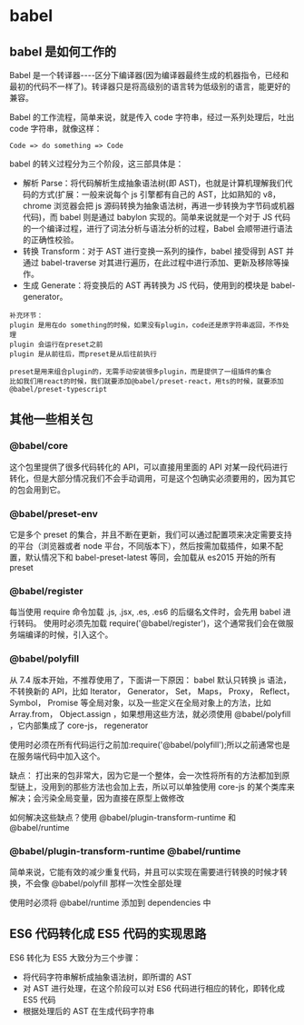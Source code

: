 # babel

## babel 是如何工作的

Babel 是一个转译器----区分下编译器(因为编译器最终生成的机器指令，已经和最初的代码不一样了)。转译器只是将高级别的语言转为低级别的语言，能更好的兼容。

Babel 的工作流程，简单来说，就是传入 code 字符串，经过一系列处理后，吐出 code 字符串，就像这样：

```
Code => do something => Code
```

babel 的转义过程分为三个阶段，这三部具体是：

- 解析 Parse：将代码解析生成抽象语法树(即 AST)，也就是计算机理解我们代码的方式(扩展：一般来说每个 js 引擎都有自己的 AST，比如熟知的 v8，chrome 浏览器会把 js 源码转换为抽象语法树，再进一步转换为字节码或机器代码)，而 babel 则是通过 babylon 实现的。简单来说就是一个对于 JS 代码的一个编译过程，进行了词法分析与语法分析的过程，Babel 会顺带进行语法的正确性校验。
- 转换 Transform：对于 AST 进行变换一系列的操作，babel 接受得到 AST 并通过 babel-traverse 对其进行遍历，在此过程中进行添加、更新及移除等操作。
- 生成 Generate：将变换后的 AST 再转换为 JS 代码，使用到的模块是 babel-generator。

```
补充环节：
plugin 是用在do something的时候，如果没有plugin，code还是原字符串返回，不作处理
plugin 会运行在preset之前
plugin 是从前往后，而preset是从后往前执行

preset是用来组合plugin的，无需手动安装很多plugin，而是提供了一组插件的集合
比如我们用react的时候，我们就要添加@babel/preset-react，用ts的时候，就要添加@babel/preset-typescript
```

## 其他一些相关包

### @babel/core

这个包里提供了很多代码转化的 API，可以直接用里面的 API 对某一段代码进行转化，但是大部分情况我们不会手动调用，可是这个包确实必须要用的，因为其它的包会用到它。

### @babel/preset-env

它是多个 preset 的集合，并且不断在更新，我们可以通过配置项来决定需要支持的平台（浏览器或者 node 平台，不同版本下），然后按需加载插件，如果不配置，默认情况下和 babel-preset-latest 等同，会加载从 es2015 开始的所有 preset

### @babel/register

每当使用 require 命令加载 .js, .jsx, .es, .es6 的后缀名文件时，会先用 babel 进行转码。 使用时必须先加载 require('@babel/register')，这个通常我们会在做服务端编译的时候，引入这个。

### @babel/polyfill

从 7.4 版本开始，不推荐使用了，下面讲一下原因： babel 默认只转换 js 语法，不转换新的 API，比如 Iterator， Generator， Set， Maps， Proxy， Reflect， Symbol， Promise 等全局对象，以及一些定义在全局对象上的方法，比如 Array.from， Object.assign ，如果想用这些方法，就必须使用 @babel/polyfill ，它内部集成了 core-js， regenerator

使用时必须在所有代码运行之前加:require('@babel/polyfill');所以之前通常也是在服务端代码中加入这个。

缺点： 打出来的包非常大，因为它是一个整体，会一次性将所有的方法都加到原型链上，没用到的那些方法也会加上去，所以可以单独使用 core-js 的某个类库来解决；会污染全局变量，因为直接在原型上做修改

如何解决这些缺点？使用 @babel/plugin-transform-runtime 和 @babel/runtime

### @babel/plugin-transform-runtime @babel/runtime

简单来说，它能有效的减少重复代码，并且可以实现在需要进行转换的时候才转换，不会像 @babel/polyfill 那样一次性全部处理

使用时必须将 @babel/runtime 添加到 dependencies 中

## ES6 代码转化成 ES5 代码的实现思路

ES6 转化为 ES5 大致分为三个步骤：

- 将代码字符串解析成抽象语法树，即所谓的 AST
- 对 AST 进行处理，在这个阶段可以对 ES6 代码进行相应的转化，即转化成 ES5 代码
- 根据处理后的 AST 在生成代码字符串
